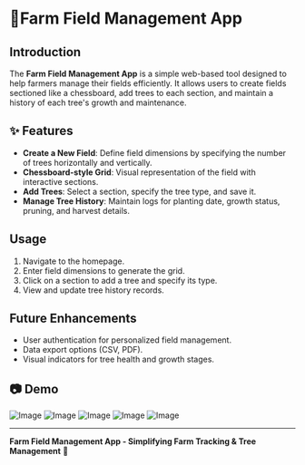 # 🎯Farm Field Management App
 
## Introduction
The **Farm Field Management App** is a simple web-based tool designed to help farmers manage their fields efficiently. It allows users to create fields sectioned like a chessboard, add trees to each section, and maintain a history of each tree's growth and maintenance.

## ✨ Features
- **Create a New Field**: Define field dimensions by specifying the number of trees horizontally and vertically.
- **Chessboard-style Grid**: Visual representation of the field with interactive sections.
- **Add Trees**: Select a section, specify the tree type, and save it.
- **Manage Tree History**: Maintain logs for planting date, growth status, pruning, and harvest details.


## Usage
1. Navigate to the homepage.
2. Enter field dimensions to generate the grid.
3. Click on a section to add a tree and specify its type.
4. View and update tree history records.

## Future Enhancements
- User authentication for personalized field management.
- Data export options (CSV, PDF).
- Visual indicators for tree health and growth stages.

## 📷 Demo  
![Image](https://github.com/user-attachments/assets/c86ad701-cfa7-469b-89bc-cece254962d8)
![Image](https://github.com/user-attachments/assets/ad4c1a9f-8204-41c8-af0c-3cd6e81f902e)
![Image](https://github.com/user-attachments/assets/558d9ad8-4ae2-4f2a-aa54-4c7114346319)
![Image](https://github.com/user-attachments/assets/51c4462f-388e-4995-a82c-e1b3d84f3741)
![Image](https://github.com/user-attachments/assets/5a63c790-97a6-4cdf-9993-212bfb9e1127)


---
**Farm Field Management App - Simplifying Farm Tracking & Tree Management** 🌱


